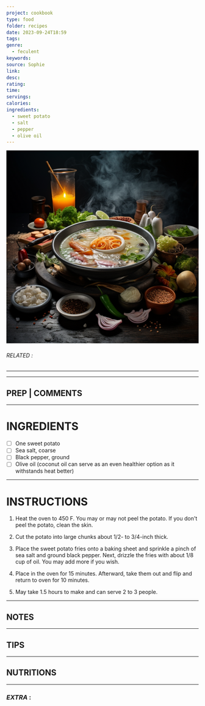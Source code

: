 ```yaml
---
project: cookbook
type: food
folder: recipes
date: 2023-09-24T18:59
tags: 
genre:
  - feculent
keywords: 
source: Sophie
link: 
desc: 
rating: 
time: 
servings: 
calories: 
ingredients:
  - sweet potato
  - salt
  - pepper
  - olive oil
---
```


![IMAGE](_default.png)

###### *RELATED* : 
---


---
## PREP | COMMENTS



---
# INGREDIENTS

- [ ] One sweet potato
- [ ] Sea salt, coarse
- [ ] Black pepper, ground
- [ ] Olive oil (coconut oil can serve as an even healthier option as it withstands heat better)

---
# INSTRUCTIONS

1. Heat the oven to 450 F. You may or may not peel the potato. If you don't peel the potato, clean the skin.
    
2. Cut the potato into large chunks about 1/2- to 3/4-inch thick.
    
3. Place the sweet potato fries onto a baking sheet and sprinkle a pinch of sea salt and ground black pepper. Next, drizzle the fries with about 1/8 cup of oil. You may add more if you wish.
    
4. Place in the oven for 15 minutes. Afterward, take them out and flip and return to oven for 10 minutes.
    
5. May take 1.5 hours to make and can serve 2 to 3 people.

---
## NOTES



---
## TIPS



---
## NUTRITIONS



---
### *EXTRA* :



